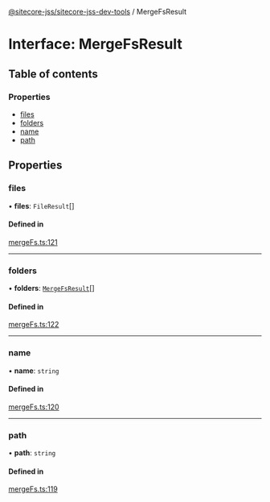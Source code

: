 [@sitecore-jss/sitecore-jss-dev-tools](../README.md) / MergeFsResult

# Interface: MergeFsResult

## Table of contents

### Properties

- [files](MergeFsResult.md#files)
- [folders](MergeFsResult.md#folders)
- [name](MergeFsResult.md#name)
- [path](MergeFsResult.md#path)

## Properties

### files

• **files**: `FileResult`[]

#### Defined in

[mergeFs.ts:121](https://github.com/Sitecore/jss/blob/95a1a627e/packages/sitecore-jss-dev-tools/src/mergeFs.ts#L121)

___

### folders

• **folders**: [`MergeFsResult`](MergeFsResult.md)[]

#### Defined in

[mergeFs.ts:122](https://github.com/Sitecore/jss/blob/95a1a627e/packages/sitecore-jss-dev-tools/src/mergeFs.ts#L122)

___

### name

• **name**: `string`

#### Defined in

[mergeFs.ts:120](https://github.com/Sitecore/jss/blob/95a1a627e/packages/sitecore-jss-dev-tools/src/mergeFs.ts#L120)

___

### path

• **path**: `string`

#### Defined in

[mergeFs.ts:119](https://github.com/Sitecore/jss/blob/95a1a627e/packages/sitecore-jss-dev-tools/src/mergeFs.ts#L119)
